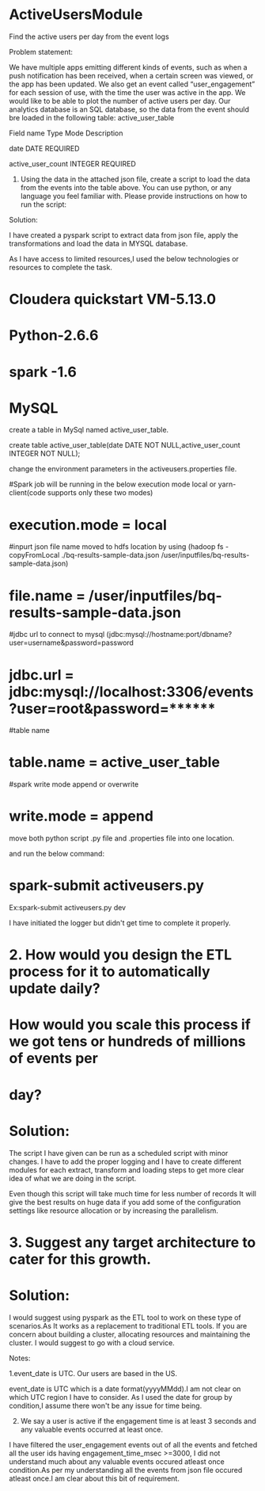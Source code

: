# ActiveUsersModule
Find the active users per day from the event logs

Problem statement:

We have multiple apps emitting different kinds of events, such as when a push notification has
been received, when a certain screen was viewed, or the app has been updated. We also get
an event called “user_engagement” for each session of use, with the time the user was active in
the app.
We would like to be able to plot the number of active users per day. Our analytics database is
an SQL database, so the data from the event should bre loaded in the following table:
active_user_table

Field name Type Mode Description

date DATE REQUIRED

active_user_count INTEGER REQUIRED

1. Using the data in the attached json file, create a script to load the data from the events
into the table above. You can use python, or any language you feel familiar with. Please
provide instructions on how to run the script:

Solution:

I have created a pyspark script to extract data from json file, apply the transformations and load the data in MYSQL database.

As I have access to limited resources,I used the below technologies or resources to complete the task.

# Cloudera quickstart VM-5.13.0
# Python-2.6.6
# spark -1.6
# MySQL 


create a table in MySql named active_user_table.

create table active_user_table(date DATE NOT NULL,active_user_count INTEGER NOT NULL);

change the environment parameters in the activeusers.properties file.

#Spark job will be running in the below execution mode local or yarn-client(code supports only these two modes)
# execution.mode = local 
#inpurt json file name moved to hdfs location by using (hadoop fs -copyFromLocal ./bq-results-sample-data.json /user/inputfiles/bq-results-sample-data.json)
# file.name = /user/inputfiles/bq-results-sample-data.json
#jdbc url to connect to mysql (jdbc:mysql://hostname:port/dbname?user=username&password=password
# jdbc.url = jdbc:mysql://localhost:3306/events?user=root&password=******
#table name
# table.name = active_user_table
#spark write mode append or overwrite
# write.mode = append

move both python script .py file and .properties file into one location.

and run the below command:

# spark-submit activeusers.py <env>
  
Ex:spark-submit activeusers.py dev 

I have initiated the logger but didn't get time to complete it properly.

# 2. How would you design the ETL process for it to automatically update daily?
# How would you scale this process if we got tens or hundreds of millions of events per
# day?

# Solution:

The script I have given can be run as a scheduled script with minor changes. I have to add the proper logging and I have to create
different modules for each extract, transform and loading steps to get more clear idea of what we are doing in the script.

Even though this script will take much time for less number of records It will give the best results on huge data if you add some of the 
configuration settings like resource allocation or by increasing the parallelism.

# 3. Suggest any target architecture to cater for this growth.

# Solution:

I would suggest using pyspark as the ETL tool to work on these type of scenarios.As It works as a replacement to traditional ETL tools.
If you are concern about building a cluster, allocating resources and maintaining the cluster. I would suggest to go with a cloud service.


Notes:

1.event_date is UTC. Our users are based in the US.

event_date is UTC which is a date format(yyyyMMdd).I am not clear on which UTC region I have to consider. As I used  the date for 
group by condition,I assume there won't be any issue for time being.

2. We say a user is active if the engagement time is at least 3 seconds and any valuable
events occurred at least once.

I have filtered the user_engagement events out of all the events and fetched all the user ids having engagement_time_msec >=3000, I did
not understand much about any valuable events occured atleast once condition.As per my understanding all the events from json file
occured atleast once.I am clear about this bit of requirement.
